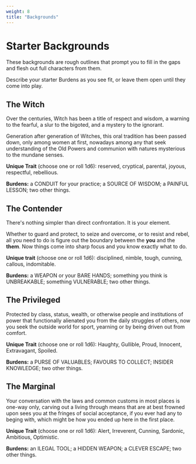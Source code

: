```yaml
---
weight: 8
title: "Backgrounds"
---
```


# Starter Backgrounds

These backgrounds are rough outlines that prompt you to fill in the gaps and flesh out full characters from them.

Describe your starter Burdens as you see fit, or leave them open until they come into play.

## The Witch

Over the centuries, Witch has been a title of respect and wisdom, a warning to the fearful, a slur to the bigoted, and a mystery to the ignorant.

Generation after generation of Witches, this oral tradition has been passed down, only among women at first, nowadays among any that seek understanding of the Old Powers and communion with natures mysterious to the mundane senses.

**Unique Trait** (choose one or roll 1d6): reserved, cryptical, parental, joyous, respectful, rebellious.

**Burdens:** a CONDUIT for your practice; a SOURCE OF WISDOM; a PAINFUL LESSON; two other things.

## The Contender

There's nothing simpler than direct confrontation. It is your element.

Whether to guard and protect, to seize and overcome, or to resist and rebel, all you need to do is figure out the boundary between the **you** and the **them**. Now things come into sharp focus and you know exactly what to do.

**Unique trait** (choose one or roll 1d6): disciplined, nimble, tough, cunning, callous, indomitable.

**Burdens:** a WEAPON or your BARE HANDS; something you think is UNBREAKABLE; something VULNERABLE; two other things.

## The Privileged

Protected by class, status, wealth, or otherwise people and institutions of power that functionally alienated you from the daily struggles of others, now you seek the outside world for sport, yearning or by being driven out from comfort.

**Unique Trait** (choose one or roll 1d6): Haughty, Gullible, Proud, Innocent, Extravagant, Spoiled.

**Burdens:** a PURSE OF VALUABLES; FAVOURS TO COLLECT; INSIDER KNOWLEDGE; two other things.

## The Marginal

Your conversation with the laws and common customs in most places is one-way only, carving out a living through means that are at best frowned upon sees you at the fringes of social acceptance, if you ever had any to beging with, which might be how you ended up here in the first place.

**Unique Trait** (choose one or roll 1d6): Alert, Irreverent, Cunning, Sardonic, Ambitious, Optimistic.

**Burdens:** an ILEGAL TOOL; a HIDDEN WEAPON; a CLEVER ESCAPE; two other things.